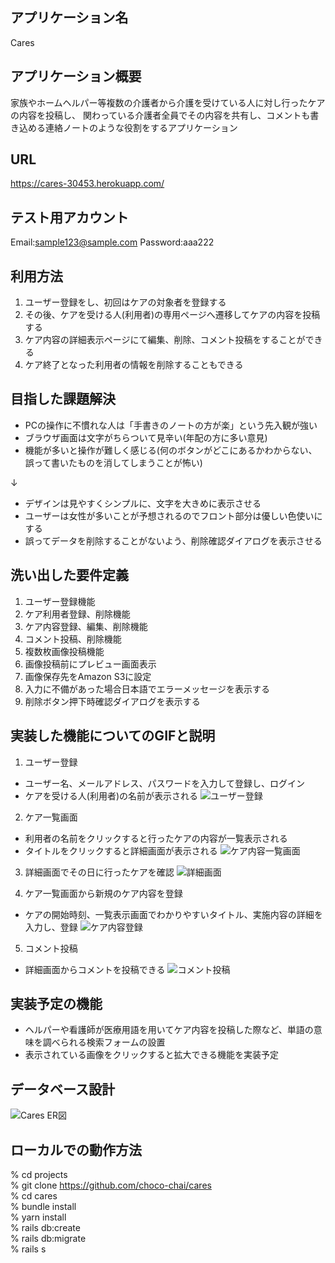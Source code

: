 ## アプリケーション名
Cares

## アプリケーション概要
家族やホームヘルパー等複数の介護者から介護を受けている人に対し行ったケアの内容を投稿し、
関わっている介護者全員でその内容を共有し、コメントも書き込める連絡ノートのような役割をするアプリケーション

## URL
https://cares-30453.herokuapp.com/

## テスト用アカウント
Email:sample123@sample.com
Password:aaa222

## 利用方法
1. ユーザー登録をし、初回はケアの対象者を登録する
1. その後、ケアを受ける人(利用者)の専用ページへ遷移してケアの内容を投稿する
1. ケア内容の詳細表示ページにて編集、削除、コメント投稿をすることができる
1. ケア終了となった利用者の情報を削除することもできる

## 目指した課題解決
- PCの操作に不慣れな人は「手書きのノートの方が楽」という先入観が強い
- ブラウザ画面は文字がちらついて見辛い(年配の方に多い意見)
- 機能が多いと操作が難しく感じる(何のボタンがどこにあるかわからない、誤って書いたものを消してしまうことが怖い)

↓

- デザインは見やすくシンプルに、文字を大きめに表示させる
- ユーザーは女性が多いことが予想されるのでフロント部分は優しい色使いにする
- 誤ってデータを削除することがないよう、削除確認ダイアログを表示させる

## 洗い出した要件定義
1. ユーザー登録機能
1. ケア利用者登録、削除機能
1. ケア内容登録、編集、削除機能
1. コメント投稿、削除機能
1. 複数枚画像投稿機能
1. 画像投稿前にプレビュー画面表示
1. 画像保存先をAmazon S3に設定
1. 入力に不備があった場合日本語でエラーメッセージを表示する
1. 削除ボタン押下時確認ダイアログを表示する

## 実装した機能についてのGIFと説明
1. ユーザー登録
  - ユーザー名、メールアドレス、パスワードを入力して登録し、ログイン
  - ケアを受ける人(利用者)の名前が表示される
![ユーザー登録](https://user-images.githubusercontent.com/71584841/98656937-9d800480-2384-11eb-805d-3bd304902991.gif)  

2. ケア一覧画面
  - 利用者の名前をクリックすると行ったケアの内容が一覧表示される
  - タイトルをクリックすると詳細画面が表示される
![ケア内容一覧画面](https://user-images.githubusercontent.com/71584841/98656952-a53fa900-2384-11eb-928d-c5515db06646.gif)  

3. 詳細画面でその日に行ったケアを確認
![詳細画面](https://user-images.githubusercontent.com/71584841/98656970-abce2080-2384-11eb-9530-1bd11ac29f7f.gif)  

4. ケア一覧画面から新規のケア内容を登録
  - ケアの開始時刻、一覧表示画面でわかりやすいタイトル、実施内容の詳細を入力し、登録
![ケア内容登録](https://user-images.githubusercontent.com/71584841/98657004-ba1c3c80-2384-11eb-86df-2b4cb392b068.gif)  

5. コメント投稿
  - 詳細画面からコメントを投稿できる
![コメント投稿](https://user-images.githubusercontent.com/71584841/98657045-c86a5880-2384-11eb-96cb-1e1ebac26ed7.gif)  

## 実装予定の機能
- ヘルパーや看護師が医療用語を用いてケア内容を投稿した際など、単語の意味を調べられる検索フォームの設置
- 表示されている画像をクリックすると拡大できる機能を実装予定

## データベース設計
![Cares ER図](https://user-images.githubusercontent.com/71584841/98640866-293a6680-236e-11eb-8aa3-5b4d986f7d04.png)　

## ローカルでの動作方法
% cd projects  
% git clone https://github.com/choco-chai/cares  
% cd cares  
% bundle install  
% yarn install  
% rails db:create  
% rails db:migrate  
% rails s  
